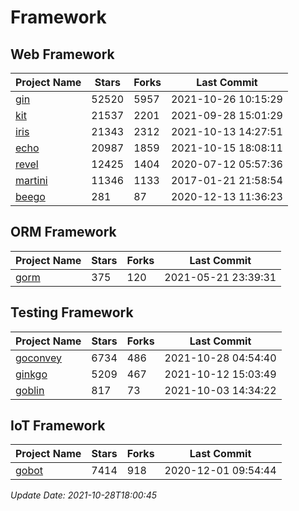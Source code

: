 # Framework

## Web Framework
| Project Name | Stars | Forks | Last Commit |
| ------------ | ----- | ----- | ----------- |
| [gin](https://github.com/gin-gonic/gin) | 52520 | 5957 | 2021-10-26 10:15:29 |
| [kit](https://github.com/go-kit/kit) | 21537 | 2201 | 2021-09-28 15:01:29 |
| [iris](https://github.com/kataras/iris) | 21343 | 2312 | 2021-10-13 14:27:51 |
| [echo](https://github.com/labstack/echo) | 20987 | 1859 | 2021-10-15 18:08:11 |
| [revel](https://github.com/revel/revel) | 12425 | 1404 | 2020-07-12 05:57:36 |
| [martini](https://github.com/go-martini/martini) | 11346 | 1133 | 2017-01-21 21:58:54 |
| [beego](https://github.com/astaxie/beego) | 281 | 87 | 2020-12-13 11:36:23 |

## ORM Framework
| Project Name | Stars | Forks | Last Commit |
| ------------ | ----- | ----- | ----------- |
| [gorm](https://github.com/jinzhu/gorm) | 375 | 120 | 2021-05-21 23:39:31 |

## Testing Framework
| Project Name | Stars | Forks | Last Commit |
| ------------ | ----- | ----- | ----------- |
| [goconvey](https://github.com/smartystreets/goconvey) | 6734 | 486 | 2021-10-28 04:54:40 |
| [ginkgo](https://github.com/onsi/ginkgo) | 5209 | 467 | 2021-10-12 15:03:49 |
| [goblin](https://github.com/franela/goblin) | 817 | 73 | 2021-10-03 14:34:22 |

## IoT Framework
| Project Name | Stars | Forks | Last Commit |
| ------------ | ----- | ----- | ----------- |
| [gobot](https://github.com/hybridgroup/gobot) | 7414 | 918 | 2020-12-01 09:54:44 |

*Update Date: 2021-10-28T18:00:45*